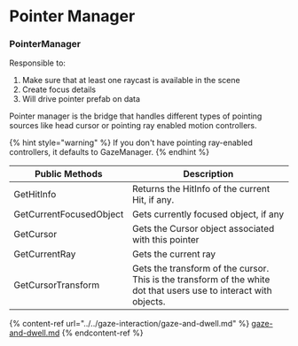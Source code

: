 # Pointer Manager

### PointerManager

Responsible to:

1. Make sure that at least one raycast is available in the scene
2. Create focus details
3. Will drive pointer prefab on data

Pointer manager is the bridge that handles different types of pointing sources like head cursor or pointing ray enabled motion controllers.&#x20;

{% hint style="warning" %}
If you don't have pointing ray-enabled controllers, it defaults to GazeManager.
{% endhint %}

| Public Methods          | Description                                                                                                       |
| ----------------------- | ----------------------------------------------------------------------------------------------------------------- |
| GetHitInfo              | Returns the HitInfo of the current Hit, if any.                                                                   |
| GetCurrentFocusedObject | Gets currently focused object, if any                                                                             |
| GetCursor               | Gets the Cursor object associated with this pointer                                                               |
| GetCurrentRay           | Gets the current ray                                                                                              |
| GetCursorTransform      | Gets the transform of the cursor. This is the transform of the white dot that users use to interact with objects. |

{% content-ref url="../../gaze-interaction/gaze-and-dwell.md" %}
[gaze-and-dwell.md](../../gaze-interaction/gaze-and-dwell.md)
{% endcontent-ref %}
